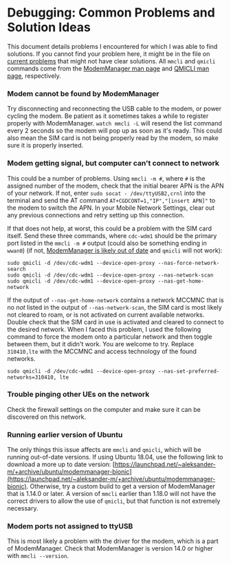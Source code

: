 # Debugging: Common Problems and Solution Ideas

This document details problems I encountered for which I was able to find solutions. If you cannot find your problem here, it might be in the file on [current problems]() that might not have clear solutions. All `mmcli` and `qmicli` commands come from the [ModemManager man page](https://www.freedesktop.org/software/ModemManager/man/1.0.0/mmcli.8.html) and [QMICLI man page](https://www.freedesktop.org/software/libqmi/man/latest/qmicli.1.html), respectively.

### Modem cannot be found by ModemManager

Try disconnecting and reconnecting the USB cable to the modem, or power cycling the modem. Be patient as it sometimes takes a while to register properly with ModemManager. `watch mmcli -L` will resend the list command every 2 seconds so the modem will pop up as soon as it's ready. This could also mean the SIM card is not being properly read by the modem, so make sure it is properly inserted.

### Modem getting signal, but computer can't connect to network

This could be a number of problems. Using `mmcli -m #`, where `#` is the assigned number of the modem, check that the initial bearer APN is the APN of your network. If not, enter `sudo socat - /dev/ttyUSB2,crnl` into the terminal and send the AT command `AT+CGDCONT=1,"IP","[insert APN]"` to the modem to switch the APN. In your Mobile Network Settings, clear out any previous connections and retry setting up this connection. 

If that does not help, at worst, this could be a problem with the SIM card itself. Send these three commands, where `cdc-wdm1` should be the primary port listed in the `mmcli -m #` output (could also be something ending in `wwan0`) (if not, [ModemManager is likely out of date]() and `qmicli` will not work):

```
sudo qmicli -d /dev/cdc-wdm1 --device-open-proxy --nas-force-network-search
sudo qmicli -d /dev/cdc-wdm1 --device-open-proxy --nas-network-scan
sudo qmicli -d /dev/cdc-wdm1 --device-open-proxy --nas-get-home-network
```

If the output of `--nas-get-home-network` contains a network MCCMNC that is no _not_ listed in the output of `--nas-network-scan`, the SIM card is most likely not cleared to roam, or is not activated on current available networks. Double check that the SIM card in use is activated and cleared to connect to the desired network. When I faced this problem, I used the following command to force the modem onto a particular network and then toggle between them, but it didn't work. You are welcome to try. Replace `310410,lte` with the MCCMNC and access technology of the found networks.

`sudo qmicli -d /dev/cdc-wdm1 --device-open-proxy --nas-set-preferred-networks=310410, lte`

### Trouble pinging other UEs on the network

Check the firewall settings on the computer and make sure it can be discovered on this network.

### Running earlier version of Ubuntu

The only things this issue affects are `mmcli` and `qmicli`, which will be running out-of-date versions. If using Ubuntu 18.04, use the following link to download a more up to date version: [https://launchpad.net/~aleksander-m/+archive/ubuntu/modemmanager-bionic](https://launchpad.net/~aleksander-m/+archive/ubuntu/modemmanager-bionic). Otherwise, try a custom build to get a version of ModemManager that is 1.14.0 or later. A version of `mmcli` earlier than 1.18.0 will not have the correct drivers to allow the use of `qmicli`, but that function is not extremely necessary.

### Modem ports not assigned to ttyUSB

This is most likely a problem with the driver for the modem, which is a part of ModemManager. Check that ModemManager is version 14.0 or higher with `mmcli --version`. 
